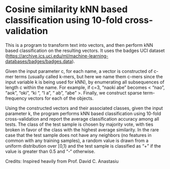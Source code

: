 # Cosine similarity kNN based classification using 10-fold cross-validation

This is a program to transform text into vectors, and then perform kNN based classification on the resulting vectors.
It uses the badges UCI dataset (https://archive.ics.uci.edu/ml/machine-learning-databases/badges/badges.data).

Given the input parameter c, for each name, a vector is constructed of c-mer terms (usually called k-mers, but here we name them c-mers since the input variable k is being used for kNN), by enumerating all subsequences of length c within the name. For example, if c=3, “naoki abe” becomes < “nao”, “aok”, “oki”, “ki “, “I a”, “ ab”, “abe” >. Finally, we construct sparse term-frequency vectors for each of the objects.

Using the constructed vectors and their associated classes, given the input parameter k, the program performs kNN based classification using 10-fold cross-validation and report the average classification accuracy among all tests. The class of the test sample is chosen by majority vote, with ties broken in favor of the class with the highest average similarity. In the rare case that the test sample does not have any neighbors (no features in common with any training samples), a random value is drawn from a uniform distribution over [0,1) and the test sample is classified as “+” if the value is greater than 0.5 and “-“ otherwise.

Credits:
Inspired heavily from Prof. David C. Anastasiu
